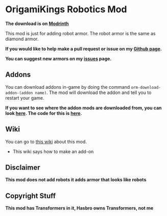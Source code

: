 # **OrigamiKings Robotics Mod**

**The download is on [Modrinth](https://modrinth.com/mod/origamikings-robotics-armor-mod)**

This mod is just for adding robot armor. The robot armor is the same as diamond armor. 

 **If you would like to help make a pull request or issue on my [Github page](https://github.com/OrigamiKing3612/OrigamiKings-Robotics-Mod).**

**You can suggest new armors on my [issues](https://github.com/OrigamiKing3612/OrigamiKings-Robotics-Mod/issues) page.**

## Addons
You can download addons in-game by doing the command `orm-download-addon-(addon name)`. The mod will download the addon and tell you to restart your game.

**If you want to see where the addon mods are downloaded from, you can look [here](https://wiki.origamiking.net/orm/addons.json). The code for this is [here](https://github.com/OrigamiKing3612/OrigamiKings-Robotics-Mod/tree/master/src/main/java/net/origamiking/mcmods/orm/commands/download_addons).**

## Wiki 

You can go to [this wiki](http://wiki.origamiking.net) about this mod.
- This wiki says how to make an add-on

## **Disclaimer**
**This mod does not add robots it adds armor that looks like robots**

## Copyright Stuff
**This mod has Transformers in it, Hasbro owns Transformers, not me**
